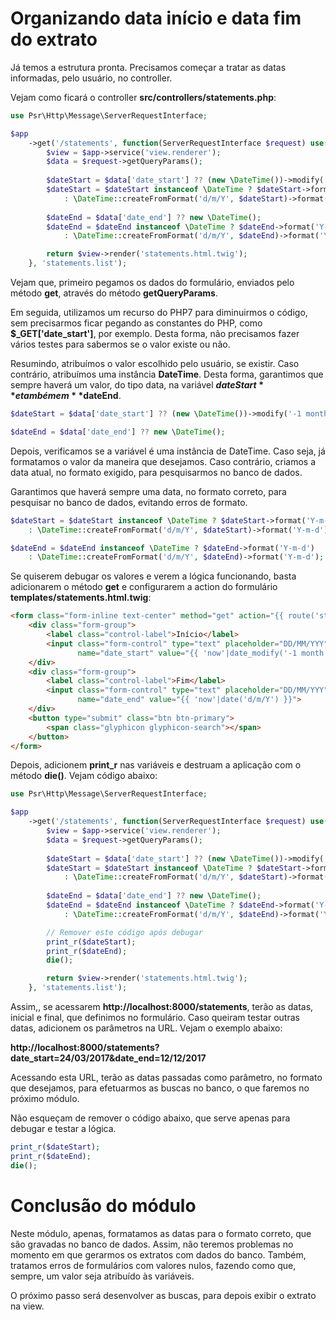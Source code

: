# Organizando data início e data fim do extrato

Já temos a estrutura pronta. Precisamos começar a tratar as datas informadas, pelo usuário, no controller.

Vejam como ficará o controller **src/controllers/statements.php**:

```php
use Psr\Http\Message\ServerRequestInterface;

$app
    ->get('/statements', function(ServerRequestInterface $request) use($app){
        $view = $app->service('view.renderer');
        $data = $request->getQueryParams();
        
        $dateStart = $data['date_start'] ?? (new \DateTime())->modify('-1 month');
        $dateStart = $dateStart instanceof \DateTime ? $dateStart->format('Y-m-d')
            : \DateTime::createFromFormat('d/m/Y', $dateStart)->format('Y-m-d');
        
        $dateEnd = $data['date_end'] ?? new \DateTime();
        $dateEnd = $dateEnd instanceof \DateTime ? $dateEnd->format('Y-m-d')
            : \DateTime::createFromFormat('d/m/Y', $dateEnd)->format('Y-m-d');

        return $view->render('statements.html.twig');
    }, 'statements.list');
```

Vejam que, primeiro pegamos os dados do formulário, enviados pelo método **get**, através do método **getQueryParams**.

Em seguida, utilizamos um recurso do PHP7 para diminuirmos o código, sem precisarmos ficar pegando as constantes do PHP, como **$\_GET['date_start']**, por exemplo. Desta forma, não precisamos fazer vários testes para sabermos se o valor existe ou não.

Resumindo, atribuímos o valor escolhido pelo usuário, se existir.  Caso contrário, atribuímos uma instância **DateTime**. Desta forma, garantimos que sempre haverá um valor, do tipo data, na variável **$dateStart** e também em **$dateEnd**.

```php
$dateStart = $data['date_start'] ?? (new \DateTime())->modify('-1 month');

$dateEnd = $data['date_end'] ?? new \DateTime();
```

Depois, verificamos se a variável é uma instância de DateTime. Caso seja, já formatamos o valor da maneira que desejamos. Caso contrário, criamos a data atual, no formato exigido, para pesquisarmos no banco de dados.

Garantimos que haverá sempre uma data, no formato correto, para pesquisar no banco de dados, evitando erros de formato.

```php
$dateStart = $dateStart instanceof \DateTime ? $dateStart->format('Y-m-d')
    : \DateTime::createFromFormat('d/m/Y', $dateStart)->format('Y-m-d');

$dateEnd = $dateEnd instanceof \DateTime ? $dateEnd->format('Y-m-d')
    : \DateTime::createFromFormat('d/m/Y', $dateEnd)->format('Y-m-d');
```

Se quiserem debugar os valores e verem a lógica funcionando, basta adicionarem o método **get** e configurarem a action do formulário **templates/statements.html.twig**:

```html
<form class="form-inline text-center" method="get" action="{{ route('statements.list') }}">
    <div class="form-group">
        <label class="control-label">Início</label>
        <input class="form-control" type="text" placeholder="DD/MM/YYY"
               name="date_start" value="{{ 'now'|date_modify('-1 month')|date('d/m/Y') }}">
    </div>
    <div class="form-group">
        <label class="control-label">Fim</label>
        <input class="form-control" type="text" placeholder="DD/MM/YYY"
               name="date_end" value="{{ 'now'|date('d/m/Y') }}">
    </div>
    <button type="submit" class="btn btn-primary">
        <span class="glyphicon glyphicon-search"></span>
    </button>
</form>
```

Depois, adicionem **print_r** nas variáveis e destruam a aplicação com o método **die()**. Vejam código abaixo:

```php
use Psr\Http\Message\ServerRequestInterface;

$app
    ->get('/statements', function(ServerRequestInterface $request) use($app){
        $view = $app->service('view.renderer');
        $data = $request->getQueryParams();
        
        $dateStart = $data['date_start'] ?? (new \DateTime())->modify('-1 month');
        $dateStart = $dateStart instanceof \DateTime ? $dateStart->format('Y-m-d')
            : \DateTime::createFromFormat('d/m/Y', $dateStart)->format('Y-m-d');
        
        $dateEnd = $data['date_end'] ?? new \DateTime();
        $dateEnd = $dateEnd instanceof \DateTime ? $dateEnd->format('Y-m-d')
            : \DateTime::createFromFormat('d/m/Y', $dateEnd)->format('Y-m-d');

        // Remover este código após debugar
        print_r($dateStart);
        print_r($dateEnd);
        die();

        return $view->render('statements.html.twig');
    }, 'statements.list');
```

Assim,, se acessarem **http://localhost:8000/statements**, terão as datas, inicial e final, que definimos no formulário. Caso queiram testar outras datas, adicionem os parâmetros na URL. Vejam o exemplo abaixo:

**http://localhost:8000/statements?date_start=24/03/2017&date_end=12/12/2017**

Acessando esta URL, terão as datas passadas como parâmetro, no formato que desejamos, para efetuarmos as buscas no banco, o que faremos no próximo módulo.

Não esqueçam de remover o código abaixo, que serve apenas para debugar e testar a lógica.

```php
print_r($dateStart);
print_r($dateEnd);
die();
```

# Conclusão do módulo

Neste módulo, apenas, formatamos as datas para o formato correto, que são gravadas no banco de dados. Assim, não teremos problemas no momento em que gerarmos os extratos com dados do banco. Também, tratamos erros de formulários com valores nulos, fazendo como que, sempre, um valor seja atribuído às variáveis.

O próximo passo será desenvolver as buscas, para depois exibir o extrato na view.